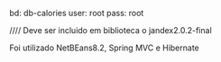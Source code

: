 bd: db-calories
user: root
pass: root

//// Deve ser incluido em biblioteca o jandex2.0.2-final

Foi utilizado NetBEans8.2, Spring MVC e Hibernate
